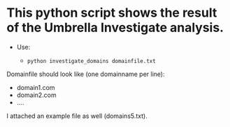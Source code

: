 # This python script shows the result of the Umbrella Investigate analysis.

- Use:
   -     python investigate_domains domainfile.txt




Domainfile should look like (one domainname per line):
- domain1.com
- domain2.com
- ....

I attached an example file as well (domains5.txt).

